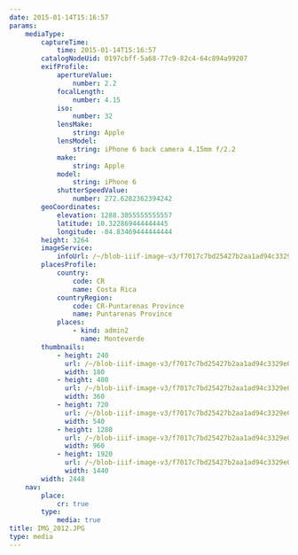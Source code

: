 ```yaml
---
date: 2015-01-14T15:16:57
params:
    mediaType:
        captureTime:
            time: 2015-01-14T15:16:57
        catalogNodeUid: 0197cbff-5a68-77c9-82c4-64c894a99207
        exifProfile:
            apertureValue:
                number: 2.2
            focalLength:
                number: 4.15
            iso:
                number: 32
            lensMake:
                string: Apple
            lensModel:
                string: iPhone 6 back camera 4.15mm f/2.2
            make:
                string: Apple
            model:
                string: iPhone 6
            shutterSpeedValue:
                number: 272.6282362394242
        geoCoordinates:
            elevation: 1288.3055555555557
            latitude: 10.322869444444445
            longitude: -84.83469444444444
        height: 3264
        imageService:
            infoUrl: /~/blob-iiif-image-v3/f7017c7bd25427b2aa1ad94c3329e00d8895ce80315ac3b36dc29831555821cf/info.json
        placesProfile:
            country:
                code: CR
                name: Costa Rica
            countryRegion:
                code: CR-Puntarenas Province
                name: Puntarenas Province
            places:
                - kind: admin2
                  name: Monteverde
        thumbnails:
            - height: 240
              url: /~/blob-iiif-image-v3/f7017c7bd25427b2aa1ad94c3329e00d8895ce80315ac3b36dc29831555821cf/full/180%2C240/0/default.jpg
              width: 180
            - height: 480
              url: /~/blob-iiif-image-v3/f7017c7bd25427b2aa1ad94c3329e00d8895ce80315ac3b36dc29831555821cf/full/360%2C480/0/default.jpg
              width: 360
            - height: 720
              url: /~/blob-iiif-image-v3/f7017c7bd25427b2aa1ad94c3329e00d8895ce80315ac3b36dc29831555821cf/full/540%2C720/0/default.jpg
              width: 540
            - height: 1280
              url: /~/blob-iiif-image-v3/f7017c7bd25427b2aa1ad94c3329e00d8895ce80315ac3b36dc29831555821cf/full/960%2C1280/0/default.jpg
              width: 960
            - height: 1920
              url: /~/blob-iiif-image-v3/f7017c7bd25427b2aa1ad94c3329e00d8895ce80315ac3b36dc29831555821cf/full/1440%2C1920/0/default.jpg
              width: 1440
        width: 2448
    nav:
        place:
            cr: true
        type:
            media: true
title: IMG_2012.JPG
type: media
---
```

